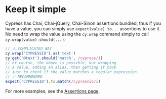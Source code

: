 # Keep it simple

<!-- fiddle Keep it simple -->

Cypress has Chai, Chai-jQuery, Chai-Sinon assertions bundled, thus if you have a value, you can simply use `expect(value).to...` assertions to use it. No need to wrap the value using the `cy.wrap` command simply to call `cy.wrap(value).should(...)`.

```js
// ⚠️ COMPLICATED WAY
cy.wrap('CYPRESSIO').as('text')
cy.get('@text').should('match', /cypress/i)
// of course, the above is possible, but wrapping
// a value, adding an alias, then getting it back
// just to check if the value matches a regular expression
// ✅ RECOMMENDED
expect('CYPRESSIO').to.match(/cypressio/i)
```

For more examples, see the [Assertions page](./../commands/assertions.md).

<!-- fiddle-end -->
